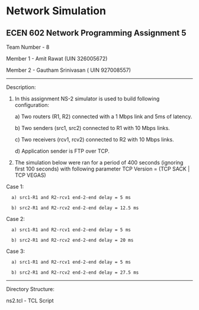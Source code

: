 
# Network Simulation


ECEN 602 Network Programming Assignment 5
-------------------------------------------------------------------------------------------------------------------------

Team Number - 8

Member 1 - Amit Rawat (UIN 326005672)

Member 2 - Gautham Srinivasan ( UIN 927008557)

------------------------------------------------------------------------------------------------------------------------
Description:

1. In this assignment NS-2 simulator is used to build following configuration:

      a) Two routers (R1, R2) connected with a 1 Mbps link and 5ms of latency.
   
      b) Two senders (src1, src2) connected to R1 with 10 Mbps links.
   
      c) Two receivers (rcv1, rcv2) connected to R2 with 10 Mbps links.
   
      d) Application sender is FTP over TCP.

2. The simulation below were ran for a period of 400 seconds (ignoring first 100 seconds) with following parameter TCP Version = (TCP SACK | TCP VEGAS)

Case 1:

      a) src1-R1 and R2-rcv1 end-2-end delay = 5 ms
   
      b) src2-R1 and R2-rcv2 end-2-end delay = 12.5 ms
   
Case 2:

      a) src1-R1 and R2-rcv1 end-2-end delay = 5 ms
   
      b) src2-R1 and R2-rcv2 end-2-end delay = 20 ms
   
Case 3:

      a) src1-R1 and R2-rcv1 end-2-end delay = 5 ms
   
      b) src2-R1 and R2-rcv2 end-2-end delay = 27.5 ms

--------------------------------------------------------------------------------------------------------------------------

Directory Structure:

ns2.tcl - TCL Script


